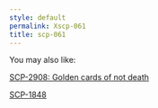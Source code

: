 ```yaml
---
style: default
permalink: Xscp-061
title: scp-061
---
```

You may also like:

[SCP-2908: Golden cards of not death](http://scp-wiki.net/scp-2908)

[SCP-1848](http://scp-wiki.net/scp-1848)
